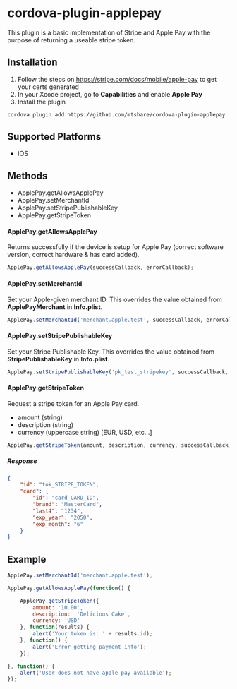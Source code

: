 # cordova-plugin-applepay

This plugin is a basic implementation of Stripe and Apple Pay with the purpose of returning a useable stripe token.


## Installation

1. Follow the steps on https://stripe.com/docs/mobile/apple-pay to get your certs generated
2. In your Xcode project, go to **Capabilities** and enable **Apple Pay**
3. Install the plugin
```sh
cordova plugin add https://github.com/mtshare/cordova-plugin-applepay
```

## Supported Platforms

- iOS

## Methods

- ApplePay.getAllowsApplePay
- ApplePay.setMerchantId
- ApplePay.setStripePublishableKey
- ApplePay.getStripeToken

#### ApplePay.getAllowsApplePay

Returns successfully if the device is setup for Apple Pay (correct software version, correct hardware & has card added).

```js
ApplePay.getAllowsApplePay(successCallback, errorCallback);
```

#### ApplePay.setMerchantId

Set your Apple-given merchant ID. This overrides the value obtained from **ApplePayMerchant** in **Info.plist**.

```js
ApplePay.setMerchantId('merchant.apple.test', successCallback, errorCallback);
```

#### ApplePay.setStripePublishableKey

Set your Stripe Publishable Key. This overrides the value obtained from **StripePublishableKey** in **Info.plist**.

```js
ApplePay.setStripePublishableKey('pk_test_stripekey', successCallback, errorCallback);
```

#### ApplePay.getStripeToken

Request a stripe token for an Apple Pay card. 
- amount (string)
- description (string)
- currency (uppercase string) [EUR, USD, etc...]

```js
ApplePay.getStripeToken(amount, description, currency, successCallback, errorCallback);
```

##### Response
```json
{
	"id": "tok_STRIPE_TOKEN",
	"card": {
		"id": "card_CARD_ID",
		"brand": "MasterCard",
		"last4": "1234",
		"exp_year": "2050",
		"exp_month": "6"
	}
}
```

## Example

```js
ApplePay.setMerchantId('merchant.apple.test');

ApplePay.getAllowsApplePay(function() {

	ApplePay.getStripeToken({
		amount: '10.00',
		description:  'Delicious Cake',
		currency: 'USD'
	}, function(results) {
		alert('Your token is: ' + results.id);
	}, function() {
		alert('Error getting payment info');
	});

}, function() {
	alert('User does not have apple pay available');
});

```